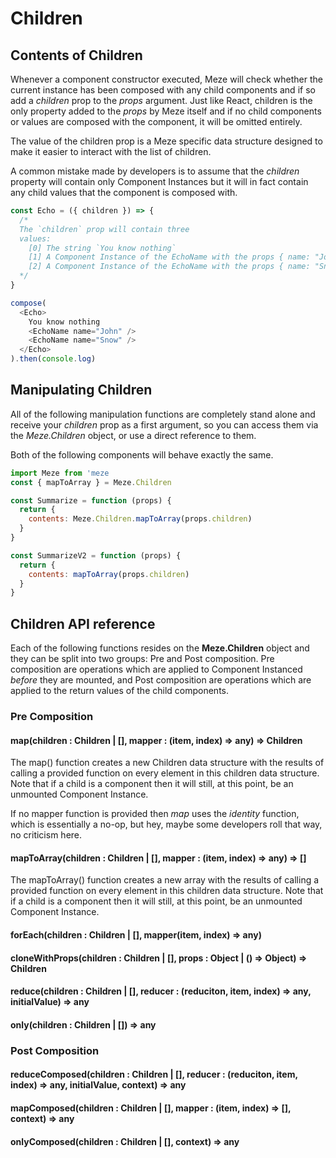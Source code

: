 # Children
## Contents of Children
Whenever a component constructor executed, Meze will check whether the current instance has been composed with any child components and if so add a *children* prop to the *props* argument.
Just like React, children is the only property added to the *props* by Meze itself and if no child components or values are composed with the component, it will be omitted entirely.

The value of the children prop is a Meze specific data structure designed to make it easier to interact with the list of children.

A common mistake made by developers is to assume that the *children* property will contain only Component Instances but it will in fact contain any child values that the component is composed with.
```js
const Echo = ({ children }) => {
  /*
  The `children` prop will contain three
  values:
    [0] The string `You know nothing`
    [1] A Component Instance of the EchoName with the props { name: "John"}
    [2] A Component Instance of the EchoName with the props { name: "Snow"}
  */
}

compose(
  <Echo>
    You know nothing
    <EchoName name="John" />
    <EchoName name="Snow" />
  </Echo>
).then(console.log)
```

## Manipulating Children
All of the following manipulation functions are completely stand alone and receive your *children* prop as a first argument, so you can access them via the *Meze.Children* object, or use a direct reference to them.

Both of the following components will behave exactly the same.
```js
import Meze from 'meze
const { mapToArray } = Meze.Children

const Summarize = function (props) {
  return {
    contents: Meze.Children.mapToArray(props.children)
  }
}

const SummarizeV2 = function (props) {
  return {
    contents: mapToArray(props.children)
  }
}
```

## Children API reference

Each of the following functions resides on the **Meze.Children** object and they can be split into two groups: Pre and Post composition.
Pre composition are operations which are applied to Component Instanced *before* they are mounted, and Post composition are operations which are applied to the return values of the child components.

### Pre Composition

#### map(children : Children | [], mapper : (item, index) => any) => Children
The map() function creates a new Children data structure with the results of calling a provided function on every element in this children data structure.
Note that if a child is a component then it will still, at this point, be an unmounted Component Instance.

If no mapper function is provided then *map* uses the *identity* function, which is essentially a no-op, but hey, maybe some developers roll that way, no criticism here.

#### mapToArray(children : Children | [], mapper : (item, index) => any) => []
The mapToArray() function creates a new array with the results of calling a provided function on every element in this children data structure.
Note that if a child is a component then it will still, at this point, be an unmounted Component Instance.

#### forEach(children : Children | [], mapper(item, index) => any)

#### cloneWithProps(children : Children | [], props : Object | () => Object) => Children

#### reduce(children : Children | [], reducer : (reduciton, item, index) => any, initialValue) => any

  
#### only(children : Children | []) => any

### Post Composition

#### reduceComposed(children : Children | [], reducer : (reduciton, item, index) => any, initialValue, context) => any
#### mapComposed(children : Children | [], mapper : (item, index) => [], context) => any

#### onlyComposed(children : Children | [], context) => any

